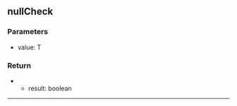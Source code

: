 ## nullCheck
### Parameters
- value: T

### Return
- - result: boolean

--------------------------------------------
